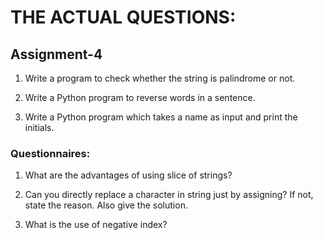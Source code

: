 # THE ACTUAL QUESTIONS:

## Assignment-4

1. Write a program to check whether the string is palindrome or not.

2. Write a Python program to reverse words in a sentence.

3. Write a Python program which takes a name as input and print the initials.

### Questionnaires:

1. What are the advantages of using slice of strings?

2. Can you directly replace a character in string just by assigning? If not, state the reason. Also give the solution.

3. What is the use of negative index?
